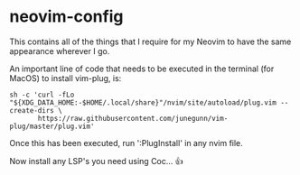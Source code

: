# neovim-config
This contains all of the things that I require for my Neovim to have the same appearance wherever I go.

An important line of code that needs to be executed in the terminal (for MacOS) to install vim-plug, is: 
```
sh -c 'curl -fLo "${XDG_DATA_HOME:-$HOME/.local/share}"/nvim/site/autoload/plug.vim --create-dirs \
       https://raw.githubusercontent.com/junegunn/vim-plug/master/plug.vim'
```
Once this has been executed, run ':PlugInstall' in any nvim file.

Now install any LSP's you need using Coc... 👍

